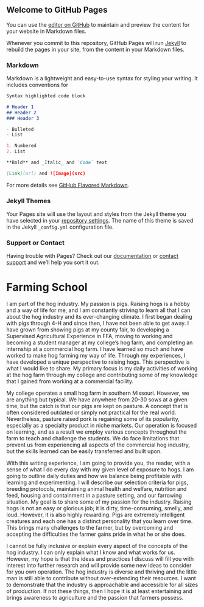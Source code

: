 ## Welcome to GitHub Pages

You can use the [editor on GitHub](https://github.com/chaniahoffman/blog/edit/master/README.md) to maintain and preview the content for your website in Markdown files.

Whenever you commit to this repository, GitHub Pages will run [Jekyll](https://jekyllrb.com/) to rebuild the pages in your site, from the content in your Markdown files.

### Markdown

Markdown is a lightweight and easy-to-use syntax for styling your writing. It includes conventions for

```markdown
Syntax highlighted code block

# Header 1
## Header 2
### Header 3

- Bulleted
- List

1. Numbered
2. List

**Bold** and _Italic_ and `Code` text

[Link](url) and ![Image](src)
```

For more details see [GitHub Flavored Markdown](https://guides.github.com/features/mastering-markdown/).

### Jekyll Themes

Your Pages site will use the layout and styles from the Jekyll theme you have selected in your [repository settings](https://github.com/chaniahoffman/blog/settings). The name of this theme is saved in the Jekyll `_config.yml` configuration file.

### Support or Contact

Having trouble with Pages? Check out our [documentation](https://help.github.com/categories/github-pages-basics/) or [contact support](https://github.com/contact) and we’ll help you sort it out.

# Farming School 

I am part of the hog industry. My passion is pigs. Raising hogs is a hobby and a way of life for me, and I am constantly striving to learn all that I can about the hog industry and its ever-changing climate. I first began dealing with pigs through 4-H and since then, I have not been able to get away. I have grown from showing pigs at my county fair, to developing a Supervised Agricultural Experience in FFA, moving to working and becoming a student manager at my college’s hog farm, and completing an internship at a commercial hog farm. I have learned so much and have worked to make hog farming my way of life. Through my experiences, I have developed a unique perspective to raising hogs. This perspective is what I would like to share. My primary focus is my daily activities of working at the hog farm through my college and contributing some of my knowledge that I gained from working at a commercial facility. 

My college operates a small hog farm in southern Missouri. However, we are anything but typical. We have anywhere from 20-30 sows at a given time, but the catch is that our pigs are kept on pasture. A concept that is often considered outdated or simply not practical for the real world. Nevertheless, pasture raised pork is regaining some of its popularity, especially as a specialty product in niche markets. Our operation is focused on learning, and as a result we employ various concepts throughout the farm to teach and challenge the students. We do face limitations that prevent us from experiencing all aspects of the commercial hog industry, but the skills learned can be easily transferred and built upon. 

With this writing experience, I am going to provide you, the reader, with a sense of what I do every day with my given level of exposure to hogs. I am going to outline daily duties and how we balance being profitable with learning and experimenting. I will describe our selection criteria for pigs, breeding protocols, maintaining animal health and welfare, nutrition and feed, housing and containment in a pasture setting, and our farrowing situation. My goal is to share some of my passion for the industry. Raising hogs is not an easy or glorious job; it is dirty, time-consuming, smelly, and loud. However, it is also highly rewarding. Pigs are extremely intelligent creatures and each one has a distinct personality that you learn over time. This brings many challenges to the farmer, but by overcoming and accepting the difficulties the farmer gains pride in what he or she does.  

I cannot be fully inclusive or explain every aspect of the concepts of the hog industry. I can only explain what I know and what works for us. However, my hope is that the ideas and practices I discuss will fill you with interest into further research and will provide some new ideas to consider for you own operation. The hog industry is diverse and thriving and the little man is still able to contribute without over-extending their resources. I want to demonstrate that the industry is approachable and accessible for all sizes of production.  If not these things, then I hope it is at least entertaining and brings awareness to agriculture and the passion that farmers possess.   
